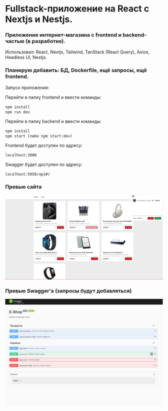 # Fullstack-приложение на React с Nextjs и Nestjs.

### Приложение интернет-магазина с frontend и backend-частью (в разработке).

Использовал: React, Nextjs, Tailwind, TanStack (React Query), Axios, Headless UI, Nestjs.

### Планирую добавить: БД, Dockerfile, ещё запросы, ещё frontend.

Запуск приложения:

Перейти в папку frontend и ввести команды:

```
npm install
npm run dev
```

Перейти в папку backend и ввести команды:

```
npm install
npm start (либо npm start:dev)
```

Frontend будет доступен по адресу:

```
localhost:3000
```

Swagger будет доступен по адресу:

```
localhost:5050/api#/
```

### Превью сайта

![plot](./frontend/public/Preview.png)

### Превью Swagger'а (запросы будут добавляться)

![plot](./frontend/public/swagger.png)
